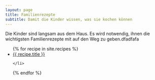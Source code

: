 ```yaml
---
layout: page
title: Familienrezepte
subtitle: Damit die Kinder wissen, was sie kochen können
---
```


Die Kinder sind langsam aus dem Haus. Es wird notwendig, ihnen die wichtigsten Familienrezepte mit auf den Weg zu geben.dfadfafa

<ul>
  {% for recipe in site.recipes %}
    <li>
      <a href="{{ recipe.url }}">{{ recipe.title }}</a>
      
    </li>
  {% endfor %}
</ul>